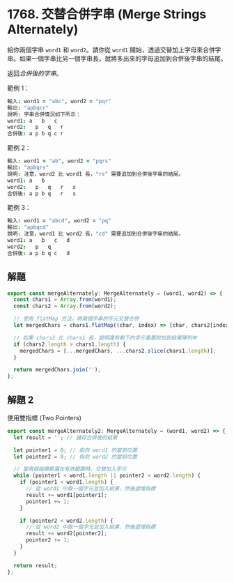 # 1768. 交替合併字串 (Merge Strings Alternately)

給你兩個字串 `word1` 和 `word2`。請你從 `word1` 開始，透過交替加上字母來合併字串。如果一個字串比另一個字串長，就將多出來的字母追加到合併後字串的結尾。

返回*合併後的字串*。

範例 1：

```coffee
輸入: word1 = "abc", word2 = "pqr"
輸出: "apbqcr"
說明: 字串合併情況如下所示：
word1: a   b   c
word2:   p   q   r
合併後: a p b q c r
```

範例 2：

```coffee
輸入: word1 = "ab", word2 = "pqrs"
輸出: "apbqrs"
說明: 注意，word2 比 word1 長，"rs" 需要追加到合併後字串的結尾。
word1: a   b
word2:   p   q   r   s
合併後: a p b q   r   s
```

範例 3：

```coffee
輸入: word1 = "abcd", word2 = "pq"
輸出: "apbqcd"
說明: 注意，word1 比 word2 長，"cd" 需要追加到合併後字串的結尾。
word1: a   b   c   d
word2:   p   q
合併後: a p b q c   d
```

## 解題

```ts
export const mergeAlternately: MergeAlternately = (word1, word2) => {
  const chars1 = Array.from(word1);
  const chars2 = Array.from(word2);

  // 使用 flatMap 方法，將兩個字串的字元交替合併
  let mergedChars = chars1.flatMap((char, index) => [char, chars2[index]]);

  // 如果 chars2 比 chars1 長，說明還有剩下的字元需要附加到結果陣列中
  if (chars2.length > chars1.length) {
    mergedChars = [...mergedChars, ...chars2.slice(chars1.length)];
  }

  return mergedChars.join('');
};
```

## 解題 2

使用雙指標 (Two Pointers)

```ts
export const mergeAlternately2: MergeAlternately = (word1, word2) => {
  let result = ''; // 儲存合併後的結果

  let pointer1 = 0; // 指向 word1 的當前位置
  let pointer2 = 0; // 指向 word2 的當前位置

  // 當兩個指標都還在有效範圍時，交替加入字元
  while (pointer1 < word1.length || pointer2 < word2.length) {
    if (pointer1 < word1.length) {
      // 從 word1 中取一個字元並加入結果，然後遞增指標
      result += word1[pointer1];
      pointer1 += 1;
    }

    if (pointer2 < word2.length) {
      // 從 word2 中取一個字元並加入結果，然後遞增指標
      result += word2[pointer2];
      pointer2 += 1;
    }
  }

  return result;
};
```
